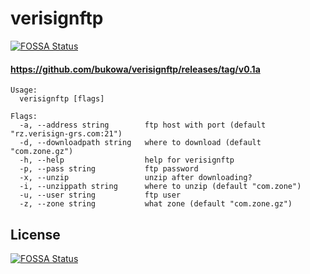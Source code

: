 # verisignftp
[![FOSSA Status](https://app.fossa.io/api/projects/git%2Bgithub.com%2Fbukowa%2Fverisignftp.svg?type=shield)](https://app.fossa.io/projects/git%2Bgithub.com%2Fbukowa%2Fverisignftp?ref=badge_shield)

#### https://github.com/bukowa/verisignftp/releases/tag/v0.1a
```shell script
Usage:
  verisignftp [flags]

Flags:
  -a, --address string        ftp host with port (default "rz.verisign-grs.com:21")
  -d, --downloadpath string   where to download (default "com.zone.gz")
  -h, --help                  help for verisignftp
  -p, --pass string           ftp password
  -x, --unzip                 unzip after downloading?
  -i, --unzippath string      where to unzip (default "com.zone")
  -u, --user string           ftp user
  -z, --zone string           what zone (default "com.zone.gz")
```

## License
[![FOSSA Status](https://app.fossa.io/api/projects/git%2Bgithub.com%2Fbukowa%2Fverisignftp.svg?type=large)](https://app.fossa.io/projects/git%2Bgithub.com%2Fbukowa%2Fverisignftp?ref=badge_large)